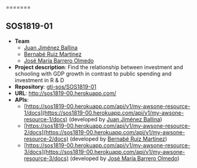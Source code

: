 =======
## SOS1819-01

- **Team**
  - [Juan Jiménez Ballina](https://github.com/30ner)
  - [Bernabé Ruiz Martinez](https://github.com/berruimar)
  - [José María Barrero Olmedo](https://github.com/josbarolm)
- **Project description**: Find the relationship between investment and schooling with GDP growth in contrast to public spending and investment in R & D
- **Repository**: [gti-sos/SOS1819-01](https://github.com/gti-sos/SOS1819-01)
- **URL**: http://sos1819-00.herokuapp.com/
-  **APIs**:
    - [https://sos1819-00.herokuapp.com/api/v1/my-awsone-resource-1/docs](https://sos1819-00.herokuapp.com/api/v1/my-awsone-resource-1/docs) (developed by [Juan Jiménez Ballina](https://github.com/30ner))
    - [https://sos1819-00.herokuapp.com/api/v1/my-awsone-resource-2/docs](https://sos1819-00.herokuapp.com/api/v1/my-awsone-resource-2/docs) (developed by [Bernabé Ruiz Martínez](https://github.com/berruimar))
    - [https://sos1819-00.herokuapp.com/api/v1/my-awsone-resource-3/docs](https://sos1819-00.herokuapp.com/api/v1/my-awsone-resource-3/docs) (developed by [José María Barrero Olmedo](https://github.com/josbarolm)) 

